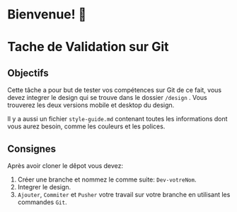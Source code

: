 # Bienvenue! 👋

# Tache de Validation sur Git

## Objectifs

Cette tâche a pour but de tester vos compétences sur Git de ce fait, vous devez integrer le design qui se trouve dans le dossier `/design` . Vous trouverez les deux versions mobile et desktop du design. 

Il y a aussi un fichier `style-guide.md` contenant toutes les informations dont vous aurez besoin, comme les couleurs et les polices.

## Consignes

Après avoir cloner le dêpot vous devez:

1. Créer une branche et nommez le comme suite: `Dev-votreNom`.
2. Integrer le design.
3. `Ajouter`, `Commiter` et `Pusher` votre travail sur votre branche en utilisant les commandes `Git`.

